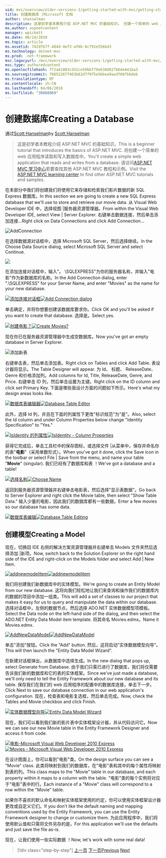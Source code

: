```yaml
---
uid: mvc/overview/older-versions-1/getting-started-with-mvc/getting-started-with-mvc-part4
title: 创建数据库 |Microsoft 文档
author: shanselman
description: 这是初学者本教程介绍 ASP.NET MVC 的基础知识。 创建一个简单的 web 应用程序读取和写入数据库中。
ms.author: aspnetcontent
manager: wpickett
ms.date: 08/14/2010
ms.topic: article
ms.assetid: 742df67f-484d-4ef3-af6b-8c791e556b43
ms.technology: dotnet-mvc
ms.prod: .net-framework
msc.legacyurl: /mvc/overview/older-versions-1/getting-started-with-mvc/getting-started-with-mvc-part4
msc.type: authoredcontent
ms.openlocfilehash: ff2a41803cd31ce50bbf79e630d827b6de441ba3
ms.sourcegitcommit: f8852267f463b62d7f975e56bea9aa3f68fbbdeb
ms.translationtype: MT
ms.contentlocale: zh-CN
ms.lasthandoff: 04/06/2018
ms.locfileid: "30868069"
---
```

<a name="creating-a-database"></a><span data-ttu-id="216a0-104">创建数据库</span><span class="sxs-lookup"><span data-stu-id="216a0-104">Creating a Database</span></span>
====================
<span data-ttu-id="216a0-105">通过[Scott Hanselman](https://github.com/shanselman)</span><span class="sxs-lookup"><span data-stu-id="216a0-105">by [Scott Hanselman](https://github.com/shanselman)</span></span>

> <span data-ttu-id="216a0-106">这是初学者本教程介绍 ASP.NET MVC 的基础知识。</span><span class="sxs-lookup"><span data-stu-id="216a0-106">This is a beginner tutorial that introduces the basics of ASP.NET MVC.</span></span> <span data-ttu-id="216a0-107">将创建一个简单的 web 应用程序读取和写入数据库中。</span><span class="sxs-lookup"><span data-stu-id="216a0-107">You'll create a simple web application that reads and writes from a database.</span></span> <span data-ttu-id="216a0-108">请访问[ASP.NET MVC 学习中心](../../../index.md)若要查找其他 ASP.NET MVC 教程和示例。</span><span class="sxs-lookup"><span data-stu-id="216a0-108">Visit the [ASP.NET MVC learning center](../../../index.md) to find other ASP.NET MVC tutorials and samples.</span></span>


<span data-ttu-id="216a0-109">在本部分中我们将创建我们将使用它来存储和检索我们影片数据的新 SQL Express 数据库。</span><span class="sxs-lookup"><span data-stu-id="216a0-109">In this section we are going to create a new SQL Express database that we'll use to store and retrieve our movie data.</span></span> <span data-ttu-id="216a0-110">从 Visual Web Developer IDE 中，选择视图 |服务器资源管理器。</span><span class="sxs-lookup"><span data-stu-id="216a0-110">From within the Visual Web Developer IDE, select View | Server Explorer.</span></span> <span data-ttu-id="216a0-111">右键单击数据连接，然后单击添加连接...</span><span class="sxs-lookup"><span data-stu-id="216a0-111">Right click on Data Connections and click Add Connection...</span></span>

![AddConnection](getting-started-with-mvc-part4/_static/image1.png)

<span data-ttu-id="216a0-113">在选择数据源对话框中，选择 Microsoft SQL Server，然后选择继续。</span><span class="sxs-lookup"><span data-stu-id="216a0-113">In the Choose Data Source dialog, select Microsoft SQL Server and select Continue.</span></span>

![](getting-started-with-mvc-part4/_static/image2.png)

<span data-ttu-id="216a0-114">在添加连接对话框中，输入"。 \SQLEXPRESS"为你的服务器名称，并输入"电影"作为新数据库的名称。</span><span class="sxs-lookup"><span data-stu-id="216a0-114">In the Add Connection dialog, enter ".\SQLEXPRESS" for your Server Name, and enter "Movies" as the name for your new database.</span></span>

<span data-ttu-id="216a0-115">[![添加连接对话框](getting-started-with-mvc-part4/_static/image4.png)](getting-started-with-mvc-part4/_static/image3.png)</span><span class="sxs-lookup"><span data-stu-id="216a0-115">[![Add Connection dialog](getting-started-with-mvc-part4/_static/image4.png)](getting-started-with-mvc-part4/_static/image3.png)</span></span>

<span data-ttu-id="216a0-116">单击确定，并将你想要创建该数据库要求你。</span><span class="sxs-lookup"><span data-stu-id="216a0-116">Click OK and you'll be asked if you want to create that database.</span></span> <span data-ttu-id="216a0-117">选择是。</span><span class="sxs-lookup"><span data-stu-id="216a0-117">Select yes.</span></span>

<span data-ttu-id="216a0-118">[![创建电影？](getting-started-with-mvc-part4/_static/image6.png)](getting-started-with-mvc-part4/_static/image5.png)</span><span class="sxs-lookup"><span data-stu-id="216a0-118">[![Create Movies?](getting-started-with-mvc-part4/_static/image6.png)](getting-started-with-mvc-part4/_static/image5.png)</span></span>

<span data-ttu-id="216a0-119">现在你已在服务器资源管理器中生成空数据库。</span><span class="sxs-lookup"><span data-stu-id="216a0-119">Now you've got an empty database in Server Explorer.</span></span>

![添加新表](getting-started-with-mvc-part4/_static/image7.png)

<span data-ttu-id="216a0-121">右键单击表，然后单击添加表。</span><span class="sxs-lookup"><span data-stu-id="216a0-121">Right click on Tables and click Add Table.</span></span> <span data-ttu-id="216a0-122">表设计器将显示。</span><span class="sxs-lookup"><span data-stu-id="216a0-122">The Table Designer will appear.</span></span> <span data-ttu-id="216a0-123">为 Id、 标题、 ReleaseDate、 Genre 和价格添加列。</span><span class="sxs-lookup"><span data-stu-id="216a0-123">Add columns for Id, Title, ReleaseDate, Genre, and Price.</span></span> <span data-ttu-id="216a0-124">右键单击 ID 列，然后单击设置为主键。</span><span class="sxs-lookup"><span data-stu-id="216a0-124">Right click on the ID column and click set Primary Key.</span></span> <span data-ttu-id="216a0-125">下面是哪些我设计方面的问题如下所示。</span><span class="sxs-lookup"><span data-stu-id="216a0-125">Here's what my design areas looks like.</span></span>

<span data-ttu-id="216a0-126">[![数据库表编辑器](getting-started-with-mvc-part4/_static/image9.png)](getting-started-with-mvc-part4/_static/image8.png)</span><span class="sxs-lookup"><span data-stu-id="216a0-126">[![Database Table Editor](getting-started-with-mvc-part4/_static/image9.png)](getting-started-with-mvc-part4/_static/image8.png)</span></span>

<span data-ttu-id="216a0-127">此外，选择 Id 列，并且在下面的列属性下更改"标识规范"为"是"。</span><span class="sxs-lookup"><span data-stu-id="216a0-127">Also, select the Id column and under Column Properties below change "Identity Specification" to "Yes."</span></span>

<span data-ttu-id="216a0-128">[![IsIdentity 的列属性](getting-started-with-mvc-part4/_static/image11.png)](getting-started-with-mvc-part4/_static/image10.png)</span><span class="sxs-lookup"><span data-stu-id="216a0-128">[![IsIdentity - Column Properties](getting-started-with-mvc-part4/_static/image11.png)](getting-started-with-mvc-part4/_static/image10.png)</span></span>

<span data-ttu-id="216a0-129">获得它完成后，单击工具栏中的保存图标，或选择文件 |从菜单中，保存并命名你的表"**电影**"（采用单数形式）。</span><span class="sxs-lookup"><span data-stu-id="216a0-129">When you've got it done, click the Save icon in the toolbar or select File | Save from the menu, and name your table "**Movie**" (singular).</span></span> <span data-ttu-id="216a0-130">我们已经有了数据库和表 ！</span><span class="sxs-lookup"><span data-stu-id="216a0-130">We've got a database and a table!</span></span>

<span data-ttu-id="216a0-131">[![选择名称](getting-started-with-mvc-part4/_static/image13.png)](getting-started-with-mvc-part4/_static/image12.png)</span><span class="sxs-lookup"><span data-stu-id="216a0-131">[![Choose Name](getting-started-with-mvc-part4/_static/image13.png)](getting-started-with-mvc-part4/_static/image12.png)</span></span>

<span data-ttu-id="216a0-132">返回到服务器资源管理器并右键单击电影表，然后选择"显示表数据"。</span><span class="sxs-lookup"><span data-stu-id="216a0-132">Go back to Server Explorer and right click the Movie table, then select "Show Table Data."</span></span> <span data-ttu-id="216a0-133">输入少量的电影，因此我们的数据库都有一些数据。</span><span class="sxs-lookup"><span data-stu-id="216a0-133">Enter a few movies so our database has some data.</span></span>

<span data-ttu-id="216a0-134">[![数据库表编辑](getting-started-with-mvc-part4/_static/image15.png)](getting-started-with-mvc-part4/_static/image14.png)</span><span class="sxs-lookup"><span data-stu-id="216a0-134">[![Database Table Editing](getting-started-with-mvc-part4/_static/image15.png)](getting-started-with-mvc-part4/_static/image14.png)</span></span>

## <a name="creating-a-model"></a><span data-ttu-id="216a0-135">创建模型</span><span class="sxs-lookup"><span data-stu-id="216a0-135">Creating a Model</span></span>

<span data-ttu-id="216a0-136">现在，切换回 IDE 右侧的解决方案资源管理器并右键单击 Models 文件夹然后选择添加 |新项。</span><span class="sxs-lookup"><span data-stu-id="216a0-136">Now, switch back to the Solution Explorer on the right hand side of the IDE and right-click on the Models folder and select Add | New Item.</span></span>

<span data-ttu-id="216a0-137">[![addnewmodelitem](getting-started-with-mvc-part4/_static/image17.png)](getting-started-with-mvc-part4/_static/image16.png)</span><span class="sxs-lookup"><span data-stu-id="216a0-137">[![addnewmodelitem](getting-started-with-mvc-part4/_static/image17.png)](getting-started-with-mvc-part4/_static/image16.png)</span></span>

<span data-ttu-id="216a0-138">我们将创建我们新数据库中的实体模型。</span><span class="sxs-lookup"><span data-stu-id="216a0-138">We're going to create an Entity Model from our new database.</span></span> <span data-ttu-id="216a0-139">这将向我们轻松地让我们来查询和操作我们的数据库内的数据的项目中添加一组类。</span><span class="sxs-lookup"><span data-stu-id="216a0-139">This will add a set of classes to our project that makes it easy for us to query and manipulate the data within our database.</span></span> <span data-ttu-id="216a0-140">选择对话框中，左侧的数据节点，然后选择 ADO.NET 实体数据模型项模板。</span><span class="sxs-lookup"><span data-stu-id="216a0-140">Select the Data node on the left-hand side of the dialog, and then select the ADO.NET Entity Data Model item template.</span></span> <span data-ttu-id="216a0-141">将其命名 Movies.edmx。</span><span class="sxs-lookup"><span data-stu-id="216a0-141">Name it Movies.edmx.</span></span>

<span data-ttu-id="216a0-142">[![AddNewDataModel](getting-started-with-mvc-part4/_static/image19.png)](getting-started-with-mvc-part4/_static/image18.png)</span><span class="sxs-lookup"><span data-stu-id="216a0-142">[![AddNewDataModel](getting-started-with-mvc-part4/_static/image19.png)](getting-started-with-mvc-part4/_static/image18.png)</span></span>

<span data-ttu-id="216a0-143">单击"添加"按钮。</span><span class="sxs-lookup"><span data-stu-id="216a0-143">Click the "Add" button.</span></span> <span data-ttu-id="216a0-144">然后，这将启动"实体数据模型向导"。</span><span class="sxs-lookup"><span data-stu-id="216a0-144">This will then launch the "Entity Data Model Wizard".</span></span>

<span data-ttu-id="216a0-145">在新建对话框弹出，从数据库中选择生成。</span><span class="sxs-lookup"><span data-stu-id="216a0-145">In the new dialog that pops up, select Generate from Database.</span></span> <span data-ttu-id="216a0-146">由于我们只需已进行了数据库，我们将仅需要告诉我们新的数据库和它的表的实体框架。</span><span class="sxs-lookup"><span data-stu-id="216a0-146">Since we've just made a database, we'll only need to tell the Entity Framework about our new database and its table.</span></span> <span data-ttu-id="216a0-147">保存我们在我们的 web 应用程序的配置中的数据库连接，单击下一步。</span><span class="sxs-lookup"><span data-stu-id="216a0-147">Click Next to save our database connection in our web application's configuration.</span></span> <span data-ttu-id="216a0-148">现在，检查表和电影复选框，然后单击完成。</span><span class="sxs-lookup"><span data-stu-id="216a0-148">Now, check the Tables and Movie checkbox and click Finish.</span></span>

<span data-ttu-id="216a0-149">[![实体数据模型向导](getting-started-with-mvc-part4/_static/image21.png)](getting-started-with-mvc-part4/_static/image20.png)</span><span class="sxs-lookup"><span data-stu-id="216a0-149">[![Entity Data Model Wizard](getting-started-with-mvc-part4/_static/image21.png)](getting-started-with-mvc-part4/_static/image20.png)</span></span>

<span data-ttu-id="216a0-150">现在，我们可以看到我们新的影片表中实体框架设计器，并从代码访问它。</span><span class="sxs-lookup"><span data-stu-id="216a0-150">Now we can see our new Movie table in the Entity Framework Designer and access it from code.</span></span>

<span data-ttu-id="216a0-151">[![电影-Microsoft Visual Web Developer 2010 Express](getting-started-with-mvc-part4/_static/image23.png)](getting-started-with-mvc-part4/_static/image22.png)</span><span class="sxs-lookup"><span data-stu-id="216a0-151">[![Movies - Microsoft Visual Web Developer 2010 Express](getting-started-with-mvc-part4/_static/image23.png)](getting-started-with-mvc-part4/_static/image22.png)</span></span>

<span data-ttu-id="216a0-152">在设计图面上，你可以看到"电影"类。</span><span class="sxs-lookup"><span data-stu-id="216a0-152">On the design surface you can see a "Movie" class.</span></span> <span data-ttu-id="216a0-153">此类将映射到我们的数据库，在"电影"表和其中的每个属性将映射到表的列。</span><span class="sxs-lookup"><span data-stu-id="216a0-153">This class maps to the "Movie" table in our database, and each property within it maps to a column with the table.</span></span> <span data-ttu-id="216a0-154">"电影"类的每个实例将对应于"电影"表中的行。</span><span class="sxs-lookup"><span data-stu-id="216a0-154">Each instance of a "Movie" class will correspond to a row within the "Movie" table.</span></span>

<span data-ttu-id="216a0-155">如果你不喜欢的默认命名和映射实体框架使用的约定，你可以使用实体框架设计器更改或自定义它们。</span><span class="sxs-lookup"><span data-stu-id="216a0-155">If you don't like the default naming and mapping conventions used by the Entity Framework, you can use the Entity Framework designer to change or customize them.</span></span> <span data-ttu-id="216a0-156">为此应用程序中，我们将使用默认值和只需将文件另存的是。</span><span class="sxs-lookup"><span data-stu-id="216a0-156">For this application we'll use the defaults and just save the file as-is.</span></span>

<span data-ttu-id="216a0-157">现在，让我们使用一些实际数据 ！</span><span class="sxs-lookup"><span data-stu-id="216a0-157">Now, let's work with some real data!</span></span>

> [!div class="step-by-step"]
> <span data-ttu-id="216a0-158">[上一页](getting-started-with-mvc-part3.md)
> [下一页](getting-started-with-mvc-part5.md)</span><span class="sxs-lookup"><span data-stu-id="216a0-158">[Previous](getting-started-with-mvc-part3.md)
[Next](getting-started-with-mvc-part5.md)</span></span>

